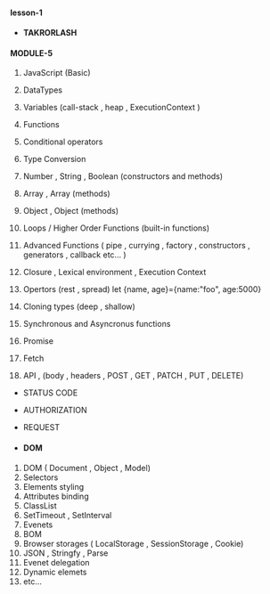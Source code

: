 #### lesson-1

- #### TAKRORLASH

#### MODULE-5



1. JavaScript (Basic)
2. DataTypes
3. Variables (call-stack , heap , ExecutionContext )
4. Functions
5. Conditional operators
6. Type Conversion
7. Number , String , Boolean (constructors and methods)
8. Array , Array (methods)
9. Object , Object (methods) 
10. Loops / Higher Order Functions (built-in functions)
11. Advanced Functions ( pipe , currying , factory , constructors , generators , callback etc... )
12. Closure , Lexical environment , Execution Context

13. Opertors (rest , spread) let {name, age}={name:"foo", age:5000} 

14. Cloning types (deep , shallow)
15. Synchronous and Asyncronus functions
16. Promise 
17. Fetch 
18. API , (body , headers , POST , GET , PATCH , PUT , DELETE)
- STATUS CODE
- AUTHORIZATION
- REQUEST

- #### DOM 
1. DOM ( Document  , Object , Model)
2. Selectors
3. Elements styling
4. Attributes binding
5. ClassList 
6. SetTimeout , SetInterval
7. Evenets 
8. BOM
9. Browser storages ( LocalStorage , SessionStorage , Cookie)
10. JSON , Stringfy , Parse
11. Evenet delegation
12. Dynamic elemets 
13. etc...





